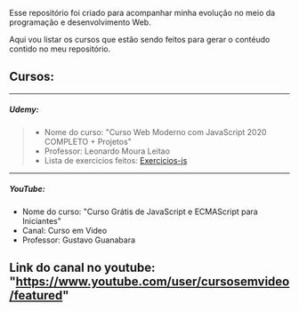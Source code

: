 Esse repositório foi criado para acompanhar minha evolução no meio da programação e desenvolvimento Web.

Aqui vou listar os cursos que estão sendo feitos para gerar o contéudo contido no meu repositório.

## Cursos:
---

##### Udemy:
>- Nome do curso: "Curso Web Moderno com JavaScript 2020 COMPLETO + Projetos"
>- Professor: Leonardo Moura Leitao
>- Lista de exercicios feitos: [Exercicios-js](https://github.com/fabiocantarelli/Estudos/tree/master/Aprendendo_JavaScript/Exercicios-js)

---
##### YouTube:
- Nome do curso: "Curso Grátis de JavaScript e ECMAScript para Iniciantes"
- Canal: Curso em Video
- Professor: Gustavo Guanabara

Link do canal no youtube: "https://www.youtube.com/user/cursosemvideo/featured"
---
